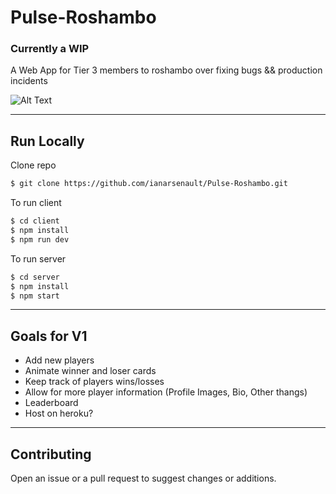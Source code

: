 # Pulse-Roshambo

### Currently a WIP

A Web App for Tier 3 members to roshambo over fixing bugs && production incidents


![Alt Text](https://media0.giphy.com/media/3o6Zt1ogQsYg0rVgbK/giphy.gif)

______________________________________________

## Run Locally

Clone repo

```sh
$ git clone https://github.com/ianarsenault/Pulse-Roshambo.git
```

To run client

```sh
$ cd client
$ npm install
$ npm run dev
```

To run server

```sh
$ cd server
$ npm install
$ npm start
```


_____________________________________________

## Goals for V1
- Add new players
- Animate winner and loser cards
- Keep track of players wins/losses
- Allow for more player information (Profile Images, Bio, Other thangs)
- Leaderboard
- Host on heroku?


-----------------------------------------------

## Contributing

Open an issue or a pull request to suggest changes or additions.